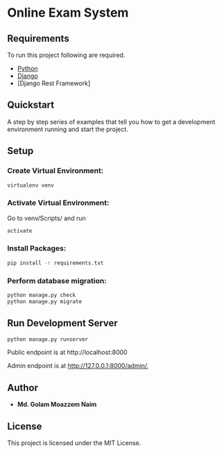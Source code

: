 # Online Exam System

## Requirements
To run this project following are required.

- [Python](https://www.python.org/)
- [Django](https://www.djangoproject.com/)
- [Django Rest Framework]

## Quickstart

A step by step series of examples that tell you how to get a development environment running and start the project.

## Setup

### Create Virtual Environment:
```bash
virtualenv venv
```
### Activate Virtual Environment:
Go to venv/Scripts/ and run
```bash
activate
```
### Install Packages:
```bash
pip install -r requirements.txt
```

### Perform database migration:
```bash
python manage.py check
python manage.py migrate
```

## Run Development Server

```bash
python manage.py runserver
```
Public endpoint is at http://localhost:8000

Admin endpoint is at http://127.0.0.1:8000/admin/,

## Author

* **Md. Golam Moazzem Naim** 
 

## License

This project is licensed under the MIT License.
